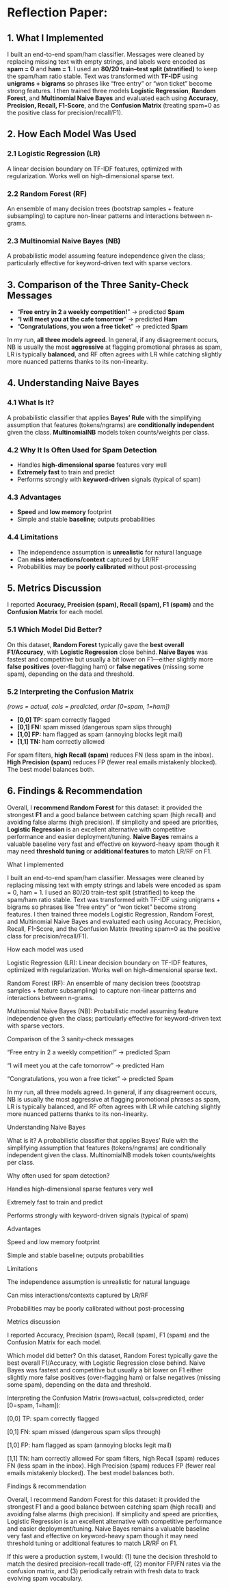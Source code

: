 # Reflection Paper: 

## 1. What I Implemented

I built an end-to-end spam/ham classifier. Messages were cleaned by replacing missing text with empty strings, and labels were encoded as **spam = 0** and **ham = 1**. I used an **80/20 train–test split (stratified)** to keep the spam/ham ratio stable. Text was transformed with **TF-IDF** using **unigrams + bigrams** so phrases like “free entry” or “won ticket” become strong features. I then trained three models **Logistic Regression**, **Random Forest**, and **Multinomial Naive Bayes** and evaluated each using **Accuracy, Precision, Recall, F1-Score**, and the **Confusion Matrix** (treating spam=0 as the positive class for precision/recall/F1).

## 2. How Each Model Was Used

### 2.1 Logistic Regression (LR)

A linear decision boundary on TF-IDF features, optimized with regularization. Works well on high-dimensional sparse text.

### 2.2 Random Forest (RF)

An ensemble of many decision trees (bootstrap samples + feature subsampling) to capture non-linear patterns and interactions between n-grams.

### 2.3 Multinomial Naive Bayes (NB)

A probabilistic model assuming feature independence given the class; particularly effective for keyword-driven text with sparse vectors.

## 3. Comparison of the Three Sanity-Check Messages

* “**Free entry in 2 a weekly competition!**” → predicted **Spam**
* “**I will meet you at the cafe tomorrow**” → predicted **Ham**
* “**Congratulations, you won a free ticket**” → predicted **Spam**

In my run, **all three models agreed**. In general, if any disagreement occurs, NB is usually the most **aggressive** at flagging promotional phrases as spam, LR is typically **balanced**, and RF often agrees with LR while catching slightly more nuanced patterns thanks to its non-linearity.

## 4. Understanding Naive Bayes

### 4.1 What Is It?

A probabilistic classifier that applies **Bayes’ Rule** with the simplifying assumption that features (tokens/ngrams) are **conditionally independent** given the class. **MultinomialNB** models token counts/weights per class.

### 4.2 Why It Is Often Used for Spam Detection

* Handles **high-dimensional sparse** features very well
* **Extremely fast** to train and predict
* Performs strongly with **keyword-driven** signals (typical of spam)

### 4.3 Advantages

* **Speed** and **low memory** footprint
* Simple and stable **baseline**; outputs probabilities

### 4.4 Limitations

* The independence assumption is **unrealistic** for natural language
* Can **miss interactions/context** captured by LR/RF
* Probabilities may be **poorly calibrated** without post-processing

## 5. Metrics Discussion

I reported **Accuracy, Precision (spam), Recall (spam), F1 (spam)** and the **Confusion Matrix** for each model.

### 5.1 Which Model Did Better?

On this dataset, **Random Forest** typically gave the **best overall F1/Accuracy**, with **Logistic Regression** close behind. **Naive Bayes** was fastest and competitive but usually a bit lower on F1—either slightly more **false positives** (over-flagging ham) or **false negatives** (missing some spam), depending on the data and threshold.

### 5.2 Interpreting the Confusion Matrix

*(rows = actual, cols = predicted, order [0=spam, 1=ham])*

* **[0,0] TP:** spam correctly flagged
* **[0,1] FN:** spam missed (dangerous spam slips through)
* **[1,0] FP:** ham flagged as spam (annoying blocks legit mail)
* **[1,1] TN:** ham correctly allowed

For spam filters, **high Recall (spam)** reduces FN (less spam in the inbox). **High Precision (spam)** reduces FP (fewer real emails mistakenly blocked). The best model balances both.

## 6. Findings & Recommendation

Overall, I **recommend Random Forest** for this dataset: it provided the strongest **F1** and a good balance between catching spam (high recall) and avoiding false alarms (high precision). If simplicity and speed are priorities, **Logistic Regression** is an excellent alternative with competitive performance and easier deployment/tuning. **Naive Bayes** remains a valuable baseline very fast and effective on keyword-heavy spam though it may need **threshold tuning** or **additional features** to match LR/RF on F1.

What I implemented

I built an end-to-end spam/ham classifier. Messages were cleaned by replacing missing text with empty strings and labels were encoded as spam = 0, ham = 1. I used an 80/20 train–test split (stratified) to keep the spam/ham ratio stable. Text was transformed with TF-IDF using unigrams + bigrams so phrases like “free entry” or “won ticket” become strong features. I then trained three models Logistic Regression, Random Forest, and Multinomial Naive Bayes and evaluated each using Accuracy, Precision, Recall, F1-Score, and the Confusion Matrix (treating spam=0 as the positive class for precision/recall/F1).

How each model was used

Logistic Regression (LR): Linear decision boundary on TF-IDF features, optimized with regularization. Works well on high-dimensional sparse text.

Random Forest (RF): An ensemble of many decision trees (bootstrap samples + feature subsampling) to capture non-linear patterns and interactions between n-grams.

Multinomial Naive Bayes (NB): Probabilistic model assuming feature independence given the class; particularly effective for keyword-driven text with sparse vectors.

Comparison of the 3 sanity-check messages

“Free entry in 2 a weekly competition!” → predicted Spam

“I will meet you at the cafe tomorrow” → predicted Ham

“Congratulations, you won a free ticket” → predicted Spam

In my run, all three models agreed. In general, if any disagreement occurs, NB is usually the most aggressive at flagging promotional phrases as spam, LR is typically balanced, and RF often agrees with LR while catching slightly more nuanced patterns thanks to its non-linearity.

Understanding Naive Bayes

What is it?
A probabilistic classifier that applies Bayes’ Rule with the simplifying assumption that features (tokens/ngrams) are conditionally independent given the class. MultinomialNB models token counts/weights per class.

Why often used for spam detection?

Handles high-dimensional sparse features very well

Extremely fast to train and predict

Performs strongly with keyword-driven signals (typical of spam)

Advantages

Speed and low memory footprint

Simple and stable baseline; outputs probabilities

Limitations

The independence assumption is unrealistic for natural language

Can miss interactions/contexts captured by LR/RF

Probabilities may be poorly calibrated without post-processing

Metrics discussion

I reported Accuracy, Precision (spam), Recall (spam), F1 (spam) and the Confusion Matrix for each model.

Which model did better?
On this dataset, Random Forest typically gave the best overall F1/Accuracy, with Logistic Regression close behind. Naive Bayes was fastest and competitive but usually a bit lower on F1 either slightly more false positives (over-flagging ham) or false negatives (missing some spam), depending on the data and threshold.

Interpreting the Confusion Matrix (rows=actual, cols=predicted, order [0=spam, 1=ham]):

[0,0] TP: spam correctly flagged

[0,1] FN: spam missed (dangerous spam slips through)

[1,0] FP: ham flagged as spam (annoying blocks legit mail)

[1,1] TN: ham correctly allowed
For spam filters, high Recall (spam) reduces FN (less spam in the inbox). High Precision (spam) reduces FP (fewer real emails mistakenly blocked). The best model balances both.

Findings & recommendation

Overall, I recommend Random Forest for this dataset: it provided the strongest F1 and a good balance between catching spam (high recall) and avoiding false alarms (high precision). If simplicity and speed are priorities, Logistic Regression is an excellent alternative with competitive performance and easier deployment/tuning. Naive Bayes remains a valuable baseline very fast and effective on keyword-heavy spam though it may need threshold tuning or additional features to match LR/RF on F1.

If this were a production system, I would: (1) tune the decision threshold to match the desired precision–recall trade-off, (2) monitor FP/FN rates via the confusion matrix, and (3) periodically retrain with fresh data to track evolving spam vocabulary.